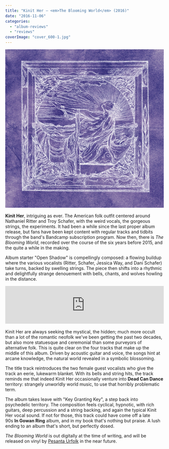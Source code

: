 ```yaml
---
title: "Kinit Her – <em>The Blooming World</em> (2016)"
date: "2016-11-06"
categories: 
  - "album-reviews"
  - "reviews"
coverImage: "cover_600-1.jpg"
---
```


![cover_600](images/cover_600-1.jpg)

**Kinit Her**, intriguing as ever. The American folk outfit centered around Nathaniel Ritter and Troy Schafer, with the weird vocals, the gorgeous strings, the experiments. It had been a while since the last proper album release, but fans have been kept content with regular tracks and tidbits through the band's Bandcamp subscription program. Now then, there is _The Blooming World_, recorded over the course of the six years before 2015, and the quite a while in the making.

Album starter "Open Shadow" is compellingly composed: a flowing buildup where the various vocalists (Ritter, Schafer, Jessica Way, and Dani Schafer) take turns, backed by swelling strings. The piece then shifts into a rhythmic and delightfully strange denouement with bells, chants, and wolves howling in the distance.

<iframe style="border: 0; width: 100%; height: 120px;" src="https://bandcamp.com/EmbeddedPlayer/album=2933171561/size=large/bgcol=333333/linkcol=2ebd35/tracklist=false/artwork=small/transparent=true/" width="300" height="150" seamless=""><a href="http://kinither.bandcamp.com/album/the-blooming-world">The Blooming World by Kinit Her</a></iframe>

Kinit Her are always seeking the mystical, the hidden; much more occult than a lot of the romantic neofolk we've been getting the past two decades, but also more statuesque and ceremonial than some purveyors of alternative folk. This is quite clear on the four tracks that make up the middle of this album. Driven by acoustic guitar and voice, the songs hint at arcane knowledge, the natural world revealed in a symbolic blossoming.

The title track reintroduces the two female guest vocalists who give the track an eerie, lukewarm blanket. With its bells and string hits, the track reminds me that indeed Kinit Her occasionally venture into **Dead Can Dance** territory: strangely unworldly world music, to use that horribly problematic term.

The album takes leave with "Key Granting Key", a step back into psychedelic territory. The composition feels cyclical, hypnotic, with rich guitars, deep percussion and a string backing, and again the typical Kinit Her vocal sound. If not for those, this track could have come off a late 90s **In Gowan Ring** album, and in my book that's nothing but praise. A lush ending to an album that's short, but perfectly dosed.

_The Blooming World_ is out digitally at the time of writing, and will be released on vinyl by [Pesanta Urfolk](http://pesanta.com/) in the near future.
